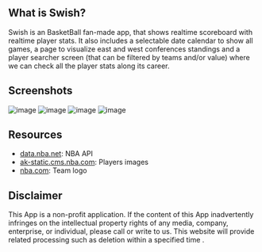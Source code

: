 ## What is Swish? 

Swish is an BasketBall fan-made app, that shows realtime  scoreboard with realtime player stats. It also includes a selectable date calendar to show all  games, a page to visualize east and west conferences standings and a player searcher screen (that can be filtered by teams and/or value) where we can check all the player stats along its career.

## Screenshots

![image](https://github.com/LucyHolden/Swish/blob/master/images/splash.png)
![image](https://github.com/LucyHolden/Swish/blob/master/images/Simulator%20Screen%20Shot%20-%20iPhone%208%20Plus%20-%202019-12-08%20at%2018.09.45.png?raw=true)
![image](https://github.com/LucyHolden/Swish/blob/master/images/Simulator%20Screen%20Shot%20-%20iPhone%208%20Plus%20-%202019-12-08%20at%2018.13.31.png?raw=true)
![image](https://github.com/LucyHolden/Swish/blob/master/images/Simulator%20Screen%20Shot%20-%20iPhone%208%20Plus%20-%202019-12-08%20at%2018.13.27.png?raw=true)

## Resources

- [data.nba.net](http://data.nba.net): NBA API
- [ak-static.cms.nba.com](https://ak-static.cms.nba.com): Players images
- [nba.com](http://nba.com): Team logo

## Disclaimer
 This App is a non-profit application. If the content of this App inadvertently infringes on the intellectual property rights of any media, company, enterprise, or individual, please call or write to us. This website will provide related processing such as deletion within a specified time .

